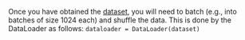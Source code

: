 Once you have obtained the [dataset](pytorch/dataset.md), you will need to batch (e.g., into batches of size 1024 each) and shuffle the data. This is done by the DataLoader as follows:
`dataloader = DataLoader(dataset)`